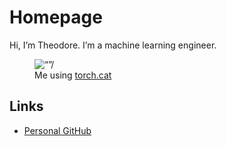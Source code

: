 # Homepage 

Hi, I’m Theodore. I’m a machine learning engineer. 

<figure>
  <img src=assets/IMG_6210.jpeg” alt=“”/>
  <figcaption>Me using 
  <a href=“https://pytorch.org/docs/stable/generated/torch.cat.html”>torch.cat</a></figcaption>
</figure>



## Links

- [Personal GitHub](https://www.github.com/TheodoreEhrenborg)